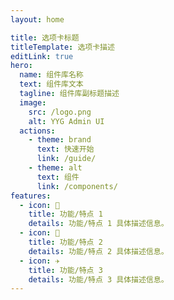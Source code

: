 ```yaml
---
layout: home

title: 选项卡标题
titleTemplate: 选项卡描述
editLink: true
hero:
  name: 组件库名称
  text: 组件库文本
  tagline: 组件库副标题描述
  image:
    src: /logo.png
    alt: YYG Admin UI
  actions:
    - theme: brand
      text: 快速开始
      link: /guide/
    - theme: alt
      text: 组件
      link: /components/
features:
  - icon: 🔨
    title: 功能/特点 1
    details: 功能/特点 1 具体描述信息。
  - icon: 🧩
    title: 功能/特点 2
    details: 功能/特点 2 具体描述信息。
  - icon: ✈️
    title: 功能/特点 3
    details: 功能/特点 3 具体描述信息。
---
```

